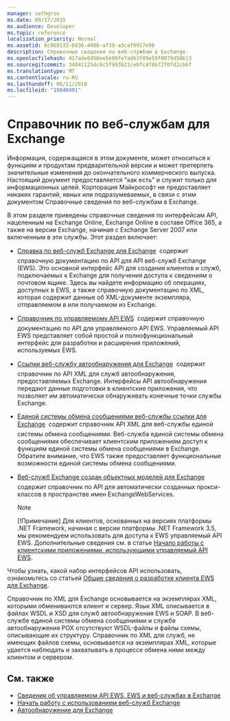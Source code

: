 ```yaml
---
manager: sethgros
ms.date: 09/17/2015
ms.audience: Developer
ms.topic: reference
localization_priority: Normal
ms.assetid: 6c969133-6036-448b-af39-a3caf9917e98
description: Справочные сведения по веб-службам в Exchange.
ms.openlocfilehash: 417ade6956ee5e09fe7ad63f09e59f0079d58613
ms.sourcegitcommit: 34041125dc8c5f993b21cebfc4f8b72f0fd2cb6f
ms.translationtype: MT
ms.contentlocale: ru-RU
ms.lasthandoff: 06/11/2018
ms.locfileid: "19840491"
---
```

# <a name="web-services-reference-for-exchange"></a>Справочник по веб-службам для Exchange

Информация, содержащаяся в этом документе, может относиться к функциям и продуктам предварительной версии и может претерпеть значительные изменения до окончательного коммерческого выпуска. Настоящий документ предоставляется "как есть" и служит только для информационных целей. Корпорация Майкрософт не предоставляет никаких гарантий, явных или подразумеваемых, в связи с этим документом Справочные сведения по веб-службам в Exchange.
  
В этом разделе приведены справочные сведения по интерфейсам API, нацеленным на Exchange Online, Exchange Online в составе Office 365, а также на версии Exchange, начиная с Exchange Server 2007 или включенным в эти службы. Этот раздел включает:
  
- [Справка по веб-служб Exchange для Exchange](ews-reference-for-exchange.md)  содержит справочную документацию по API для API веб-служб Exchange (EWS). Это основной интерфейс API для создания клиентов и служб, подключаемых к Exchange для получения доступа к сведениям о почтовом ящике. Здесь вы найдете информацию об операциях, доступных в EWS, а также справочную документацию по XML, которая содержит данные об XML-документе экземпляра, отправляемом в или получаемом из Exchange. 
    
- [Справочник по управляемому API EWS](http://msdn.microsoft.com/library/c6ca36f4-a67c-4e3c-aae7-9ead7b704e15%28Office.15%29.aspx)  содержит справочную документацию по API для управляемого API EWS. Управляемый API EWS представляет собой простой и полнофункциональный интерфейс для разработки и расширения приложений, используемых EWS. 
    
- [Ссылки веб-службу автообнаружения для Exchange](autodiscover-web-service-reference-for-exchange.md)  содержит справочник по API XML для служб автообнаружения, предоставляемых Exchange. Интерфейсы API автообнаружения передают данные подготовки в клиентские приложения, что позволяет им автоматически обнаруживать конечные точки службы Exchange. 
    
- [Единой системы обмена сообщениями веб-службы ссылки для Exchange](unified-messaging-web-service-reference-for-exchange.md)  содержит справочник API XML для веб-службы единой системы обмена сообщениями. Веб-служба единой системы обмена сообщениями обеспечивает клиентским приложениям доступ к функциям единой системы обмена сообщениями в Exchange. Обратите внимание, что EWS также предоставляет функциональные возможности единой системы обмена сообщениями. 
    
- [Веб-служб Exchange создан объектных моделей для Exchange](http://msdn.microsoft.com/library/67d7d831-9c53-46da-80e4-18f562e71284%28Office.15%29.aspx)  содержит справочник по API для автоматически созданных прокси-классов в пространстве имен ExchangeWebServices. 
    
    > [!NOTE]
    > [!Примечание] Для клиентов, основанных на версиях платформы .NET Framework, начиная с версии платформы .NET Framework 3.5, мы рекомендуем использовать для доступа к EWS управляемый API EWS. Дополнительные сведения см. в статье [Начало работы с клиентскими приложениями, использующими управляемый API EWS](http://msdn.microsoft.com/library/c2267733-6f4f-49e5-9614-1e4a24c3af1a%28Office.15%29.aspx). 
  
Чтобы узнать, какой набор интерфейсов API использовать, ознакомьтесь со статьей [Общие сведения о разработке клиента EWS для Exchange](http://msdn.microsoft.com/library/b26f67aa-7c66-4d7d-98b3-746f26ab37f4%28Office.15%29.aspx).
  
Справочник по XML для Exchange основывается на экземплярах XML, которыми обмениваются клиент и сервер. Язык XML описывается в файлах WSDL и XSD для служб автообнаружения EWS и SOAP. В веб-службе единой системы обмена сообщениями и службе автообнаружения POX отсутствуют WSDL-файлы и файлы схемы, описывающие их структуру. Справочник по XML для служб, не имеющих файлов схемы, основывается на экземплярах XML, которые удается наблюдать и захватывать в процессе обмена ними между клиентом и сервером.
  
## <a name="see-also"></a>См. также

- [Сведения об управляемом API EWS, EWS и веб-службах в Exchange](../exchange-web-services/explore-the-ews-managed-api-ews-and-web-services-in-exchange.md)
- [Начать работу с использованием веб-служб Exchange](../exchange-web-services/start-using-web-services-in-exchange.md)
- [Автообнаружение для Exchange](../exchange-web-services/autodiscover-for-exchange.md)
    

